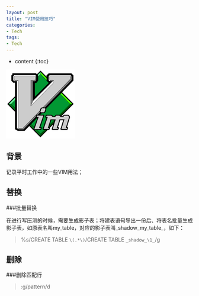 ```yaml
---
layout: post
title: "VIM使用技巧"
categories: 
- Tech
tags:
- Tech
---
```


* content
{:toc}

![vim](/css/pics/2019-07-17-vim.png)

## 背景

记录平时工作中的一些VIM用法；

## 替换

###批量替换 

在进行写压测的时候，需要生成影子表；将建表语句导出一份后、将表名批量生成影子表，如原表名叫my_table，对应的影子表叫_shadow_my_table_，如下：

> %s/CREATE TABLE `\(.*\)`/CREATE TABLE `_shadow_\1_`/g


## 删除

###删除匹配行

>:g/pattern/d
